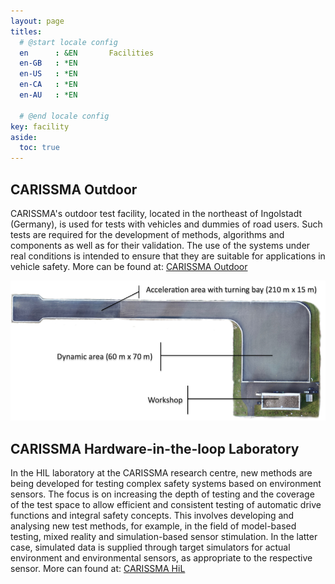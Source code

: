 ```yaml
---
layout: page
titles:
  # @start locale config
  en      : &EN       Facilities
  en-GB   : *EN
  en-US   : *EN
  en-CA   : *EN
  en-AU   : *EN

  # @end locale config
key: facility
aside:
  toc: true
---
```

## CARISSMA Outdoor
CARISSMA's outdoor test facility, located in the northeast of Ingolstadt (Germany), is used for tests with vehicles and dummies of road users. Such tests are required for the development of methods, algorithms and components as well as for their validation. The use of the systems under real conditions is intended to ensure that they are suitable for applications in vehicle safety. More can be found at: [CARISSMA Outdoor](https://www.thi.de/en/research/carissma/laboratories/outdoor-test-facility/)

<p>
 <img class="image-inline" src="./images/outdoor_carissma.png" alt="CARISSMA Outdoor" />
</p>

## CARISSMA Hardware-in-the-loop Laboratory

 In the HIL laboratory at the CARISSMA research centre, new methods are being developed for testing complex safety systems based on environment sensors. The focus is on increasing the depth of testing and the coverage of the test space to allow efficient and consistent testing of automatic drive functions and integral safety concepts. This involves developing and analysing new test methods, for example, in the field of model-based testing, mixed reality and simulation-based sensor stimulation. In the latter case, simulated data is supplied through target simulators for actual environment and environmental sensors, as appropriate to the respective sensor. More can found at: [CARISSMA HiL](https://www.thi.de/en/research/carissma/laboratories/hil-laboratory/)